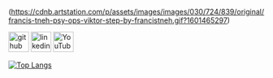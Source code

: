 
(https://cdnb.artstation.com/p/assets/images/images/030/724/839/original/francis-tneh-psy-ops-viktor-step-by-francistneh.gif?1601465297)






[<img src='https://cdn.jsdelivr.net/npm/simple-icons@3.0.1/icons/github.svg' alt='github' height='40'>](https://github.com/lluansous)  [<img src='https://cdn.jsdelivr.net/npm/simple-icons@3.0.1/icons/linkedin.svg' alt='linkedin' height='40'>](https://www.linkedin.com/in/https://www.linkedin.com/in/luan-sousa-//)  [<img src='https://cdn.jsdelivr.net/npm/simple-icons@3.0.1/icons/youtube.svg' alt='YouTube' height='40'>](https://www.youtube.com/channel/https://www.youtube.com/channel/UCAmkvswDc407FPHKSZaA7ng)  

[![Top Langs](https://github-readme-stats.vercel.app/api/top-langs/?username=lluansous)](https://github.com/anuraghazra/github-readme-stats)

